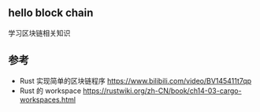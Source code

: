 ## hello block chain
学习区块链相关知识

## 参考
* Rust 实现简单的区块链程序 https://www.bilibili.com/video/BV145411t7qp
* Rust 的 workspace https://rustwiki.org/zh-CN/book/ch14-03-cargo-workspaces.html
